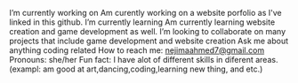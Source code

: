 I’m currently working on Am curently working on a website porfolio as I've linked in this github.
 I’m currently learning Am currently learning website creation and game development as well.
 I’m looking to collaborate on many projects that include game development and website creation
 Ask me about anything coding related
 How to reach me: nejimaahmed7@gmail.com
 Pronouns: she/her
 Fun fact: I have alot of different skills in diferent areas. (exampl: am good at art,dancing,coding,learning new thing, and etc.)

<!--
**nejima95/nejima95** is a ✨ _special_ ✨ repository because its `README.md` (this file) appears on your GitHub profile.

Here are some ideas to get you started:

- 🔭 I’m currently working on ...
- 🌱 I’m currently learning ...
- 👯 I’m looking to collaborate on ...
- 🤔 I’m looking for help with ...
- 💬 Ask me about ...
- 📫 How to reach me: ...
- 😄 Pronouns: ...
- ⚡ Fun fact: ...
-->
